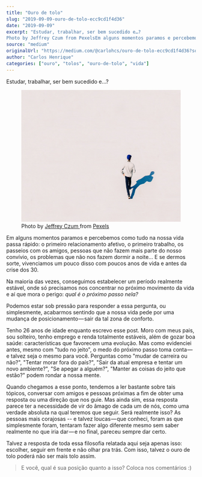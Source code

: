 ```yaml
---
title: "Ouro de tolo"
slug: "2019-09-09-ouro-de-tolo-ecc9cd1f4d36"
date: "2019-09-09"
excerpt: "Estudar, trabalhar, ser bem sucedido e…?
Photo by Jeffrey Czum from PexelsEm alguns momentos paramos e percebemos como tudo na nossa vida passa rápido: o primeiro relacionamento afetivo, o primeiro tr..."
source: "medium"
originalUrl: "https://medium.com/@carlohcs/ouro-de-tolo-ecc9cd1f4d36?source=rss-3ad5ddeda9f9------2"
author: "Carlos Henrique"
categories: ["ouro", "tolos", "ouro-de-tolo", "vida"]
---
```


<p>Estudar, trabalhar, ser bem sucedido&nbsp;e…?</p>
<figure><img alt="" src="/static/img/blog/1_niNI-MSrk7Tareft8BMbYg.png" data-original-src="https://cdn-images-1.medium.com/max/1024/1*niNI-MSrk7Tareft8BMbYg.png"><figcaption>Photo by <a href="https://www.pexels.com/@jeffrey-czum-254391?utm_content=attributionCopyText&amp;utm_medium=referral&amp;utm_source=pexels">Jeffrey Czum </a>from&nbsp;<a href="https://www.pexels.com/photo/man-walking-2120084/?utm_content=attributionCopyText&amp;utm_medium=referral&amp;utm_source=pexels">Pexels</a></figcaption></figure><p>Em alguns momentos paramos e percebemos como tudo na nossa vida passa rápido: o primeiro relacionamento afetivo, o primeiro trabalho, os passeios com os amigos, pessoas que não fazem mais parte do nosso convívio, os problemas que não nos fazem dormir a noite... E se dermos sorte, vivenciamos um pouco disso com poucos anos de vida e antes da crise dos&nbsp;30.</p>
<p>Na maioria das vezes, conseguimos estabelecer um período realmente estável, onde só precisamos nos concentrar no próximo movimento da vida e aí que mora o perigo: <em>qual é o próximo passo&nbsp;nela?</em></p>
<p>Podemos estar sob pressão para responder a essa pergunta, ou simplesmente, acabarmos sentindo que a nossa vida pede por uma mudança de posicionamento — sair da tal zona de conforto.</p>
<p>Tenho 26 anos de idade enquanto escrevo esse post. Moro com meus pais, sou solteiro, tenho emprego e renda totalmente estáveis, além de gozar boa saúde: características que favorecem uma evolução. Mas como evidenciei antes, mesmo com "tudo no jeito", o medo do próximo passo toma conta — e talvez seja o mesmo para você. Perguntas como "mudar de carreira ou não?", "Tentar morar fora do país?", "Sair da atual empresa e tentar um novo ambiente?", "Se apegar a alguém?", "Manter as coisas do jeito que estão?" podem rondar a nossa&nbsp;mente.</p>
<p>Quando chegamos a esse ponto, tendemos a ler bastante sobre tais tópicos, conversar com amigos e pessoas próximas a fim de obter uma resposta ou uma direção que nos guie. Mas ainda sim, essa resposta parece ter a necessidade de vir do âmago de cada um de nós, como uma verdade absoluta na qual teremos que seguir. Será realmente isso? As pessoas mais corajosas -- e talvez loucas — que conheci, foram as que simplesmente foram, tentaram fazer algo diferente mesmo sem saber realmente no que iria dar — e no final, pareceu sempre dar&nbsp;certo.</p>
<p>Talvez a resposta de toda essa filosofia relatada aqui seja apenas isso: escolher, seguir em frente e não olhar pra trás. Com isso, talvez o ouro de tolo poderá não ser mais tolo&nbsp;assim.</p>
<blockquote>E você, qual é sua posição quanto a isso? Coloca nos comentários&nbsp;:)</blockquote>
<img src="/static/img/blog/stat.jpg" width="1" height="1" alt="" data-original-src="https://medium.com/_/stat?event=post.clientViewed&amp;referrerSource=full_rss&amp;postId=ecc9cd1f4d36">
